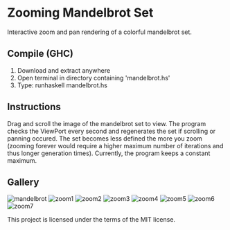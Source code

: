 # Zooming Mandelbrot Set

Interactive zoom and pan rendering of a colorful mandelbrot set.

## Compile (GHC)

1. Download and extract anywhere
2. Open terminal in directory containing 'mandelbrot.hs'
3. Type: runhaskell mandelbrot.hs

## Instructions

Drag and scroll the image of the mandelbrot set to view. The program
checks the ViewPort every second and regenerates the set if scrolling
or panning occured. The set becomes less defined the more you zoom
(zooming forever would require a higher maximum number of iterations
and thus longer generation times). Currently, the program keeps a constant
maximum.

## Gallery

![mandelbrot](https://github.com/swarmalator/mandelbrot-zoom/blob/master/images/mandelbrot.png)
![zoom1](https://github.com/swarmalator/mandelbrot-zoom/blob/master/images/zoom1.png)
![zoom2](https://github.com/swarmalator/mandelbrot-zoom/blob/master/images/zoom2.png)
![zoom3](https://github.com/swarmalator/mandelbrot-zoom/blob/master/images/zoom3.png)
![zoom4](https://github.com/swarmalator/mandelbrot-zoom/blob/master/images/zoom4.png)
![zoom5](https://github.com/swarmalator/mandelbrot-zoom/blob/master/images/zoom5.png)
![zoom6](https://github.com/swarmalator/mandelbrot-zoom/blob/master/images/zoom6.png)
![zoom7](https://github.com/swarmalator/mandelbrot-zoom/blob/master/images/zoom7.png)

This project is licensed under the terms of the MIT license.

